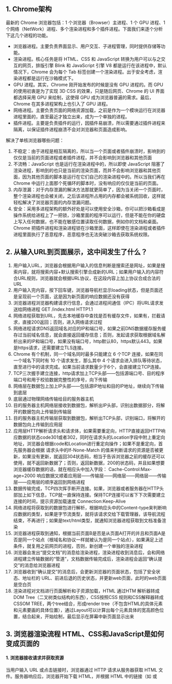 ## 1. Chrome架构

最新的 Chrome 浏览器包括：1 个浏览器（Browser）主进程、1 个 GPU 进程、1 个网络（NetWork）进程、多个渲染进程和多个插件进程。下面我们来逐个分析下这几个进程的功能。

- 浏览器进程。主要负责界面显示、用户交互、子进程管理，同时提供存储等功能。
- 渲染进程。核心任务是将 HTML、CSS 和 JavaScript 转换为用户可以与之交互的网页，排版引擎 Blink 和 JavaScript 引擎 V8 都是运行在该进程中，默认情况下，Chrome 会为每个 Tab 标签创建一个渲染进程。出于安全考虑，渲染进程都是运行在沙箱模式下。
- GPU 进程。其实，Chrome 刚开始发布的时候是没有 GPU 进程的。而 GPU 的使用初衷是为了实现 3D CSS 的效果，只是随后网页、Chrome 的 UI 界面都选择采用 GPU 来绘制，这使得 GPU 成为浏览器普遍的需求。最后，Chrome 在其多进程架构上也引入了 GPU 进程。
- 网络进程。主要负责页面的网络资源加载，之前是作为一个模块运行在浏览器进程里面的，直至最近才独立出来，成为一个单独的进程。
- 插件进程。主要是负责插件的运行，因插件易崩溃，所以需要通过插件进程来隔离，以保证插件进程崩溃不会对浏览器和页面造成影响。

解决了单核浏览器哪些问题：

1. 不稳定：由于进程是相互隔离的，所以当一个页面或者插件崩溃时，影响到的仅仅是当前的页面进程或者插件进程，并不会影响到浏览器和其他页面
2. 不流畅：JavaScript 也是运行在渲染进程中的，所以即使 JavaScript 阻塞了渲染进程，影响到的也只是当前的渲染页面，而并不会影响浏览器和其他页面，因为其他页面的脚本是运行在它们自己的渲染进程中的。所以当我们再在 Chrome 中运行上面那个死循环的脚本时，没有响应的仅仅是当前的页面。
3. 内存泄漏：对于内存泄漏的解决方法那就更简单了，因为当关闭一个页面时，整个渲染进程也会被关闭，之后该进程所占用的内存都会被系统回收，这样就轻松解决了浏览器页面的内存泄漏问题。
4. 安全：采用多进程架构的额外好处是可以使用安全沙箱，你可以把沙箱看成是操作系统给进程上了一把锁，沙箱里面的程序可以运行，但是不能在你的硬盘上写入任何数据，也不能在敏感位置读取任何数据，例如你的文档和桌面。Chrome 把插件进程和渲染进程锁在沙箱里面，这样即使在渲染进程或者插件进程里面执行了恶意程序，恶意程序也无法突破沙箱去获取系统权限。

## 2. 从输入URL到页面展示，这中间发生了什么？

1. 用户输入URL，浏览器会根据用户输入的信息判断是搜索还是网址，如果是搜索内容，就将搜索内容+默认搜索引擎合成新的URL；如果用户输入的内容符合URL规则，浏览器就会根据URL协议，在这段内容上加上协议合成合法的URL 
2.  用户输入完内容，按下回车键，浏览器导航栏显示loading状态，但是页面还是呈现前一个页面，这是因为新页面的响应数据还没有获得 
3. 浏览器进程浏览器构建请求行信息，会通过进程间通信（IPC）将URL请求发送给网络进程 GET /index.html HTTP1.1 
4. 网络进程获取到URL，先去本地缓存中查找是否有缓存文件，如果有，拦截请求，直接200返回；否则，进入网络请求过程 
5. 网络进程请求DNS返回域名对应的IP和端口号，如果之前DNS数据缓存服务缓存过当前域名信息，就会直接返回缓存信息；否则，发起请求获取根据域名解析出来的IP和端口号，如果没有端口号，http默认80，https默认443。如果是https请求，还需要建立TLS连接。 
6. Chrome 有个机制，同一个域名同时最多只能建立 6 个TCP 连接，如果在同一个域名下同时有 10 个请求发生，那么其中 4 个请求会进入排队等待状态，直至进行中的请求完成。如果当前请求数量少于6个，会直接建立TCP连接。 
7. TCP三次握手建立连接，http请求加上TCP头部——包括源端口号、目的程序端口号和用于校验数据完整性的序号，向下传输 
8. 网络层在数据包上加上IP头部——包括源IP地址和目的IP地址，继续向下传输到底层 
9. 底层通过物理网络传输给目的服务器主机 
10. 目的服务器主机网络层接收到数据包，解析出IP头部，识别出数据部分，将解开的数据包向上传输到传输层 
11. 目的服务器主机传输层获取到数据包，解析出TCP头部，识别端口，将解开的数据包向上传输到应用层 
12. 应用层HTTP解析请求头和请求体，如果需要重定向，HTTP直接返回HTTP响应数据的状态code301或者302，同时在请求头的Location字段中附上重定向地址，浏览器会根据code和Location进行重定向操作；如果不是重定向，首先服务器会根据 请求头中的If-None-Match 的值来判断请求的资源是否被更新，如果没有更新，就返回304状态码，相当于告诉浏览器之前的缓存还可以使用，就不返回新数据了；否则，返回新数据，200的状态码，并且如果想要浏览器缓存数据的话，就在相应头中加入字段： Cache-Control:Max-age=2000 响应数据又顺着应用层——传输层——网络层——网络层——传输层——应用层的顺序返回到网络进程 
13. 数据传输完成，TCP四次挥手断开连接。如果，浏览器或者服务器在HTTP头部加上如下信息，TCP就一直保持连接。保持TCP连接可以省下下次需要建立连接的时间，提示资源加载速度 Connection:Keep-Alive  
14. 网络进程将获取到的数据包进行解析，根据响应头中的Content-type来判断响应数据的类型，如果是字节流类型，就将该请求交给下载管理器，该导航流程结束，不再进行；如果是text/html类型，就通知浏览器进程获取到文档准备渲染 
15. 浏览器进程获取到通知，根据当前页面B是否是从页面A打开的并且和页面A是否是同一个站点（根域名和协议一样就被认为是同一个站点），如果满足上述条件，就复用之前网页的进程，否则，新创建一个单独的渲染进程 
16. 浏览器会发出“提交文档”的消息给渲染进程，渲染进程收到消息后，会和网络进程建立传输数据的“管道”，文档数据传输完成后，渲染进程会返回“确认提交”的消息给浏览器进程 
17. 浏览器收到“确认提交”的消息后，会更新浏览器的页面状态，包括了安全状态、地址栏的 URL、前进后退的历史状态，并更新web页面，此时的web页面是空白页 
18. 渲染进程对文档进行页面解析和子资源加载，HTML 通过HTM 解析器转成DOM Tree（二叉树类似结构的东西），CSS按照CSS 规则和CSS解释器转成CSSOM TREE，两个tree结合，形成render tree（不包含HTML的具体元素和元素要画的具体位置），通过Layout可以计算出每个元素具体的宽高颜色位置，结合起来，开始绘制，最后显示在屏幕中新页面显示出来

## 3. 浏览器渲染流程   HTML、CSS和JavaScript是如何变成页面的

#### 1. 浏览器接收请求并获取资源

当用户输入 URL 或点击链接时，浏览器通过 HTTP 请求从服务器获取 HTML 文件。服务器响应后，浏览器开始下载 HTML，并根据 HTML 中的链接（如 <link> 或 <script>）加载 CSS、JavaScript 和其他资源（如图片）。这一阶段通常涉及网络层处理，确保资源按顺序或异步加载。

#### 2. 解析 HTML（构建 DOM 树）

- **解析过程**：浏览器接收到 HTML 后，解析 HTML 代码，将其分解为 Token（如开始标签、结束标签、属性、文本）。这些 Token 被组织成树形结构，称为 **文档对象模型（DOM）**。DOM 树的根节点通常是 <html> 标签，子节点包括 <head>、<body> 等。
- 特点：
  - HTML 解析是自顶向下的，逐步构建 DOM 树。
  - 如果遇到 <script> 标签且未设置 async 或 defer，浏览器会暂停 HTML 解析，转而执行 JavaScript，这可能延迟页面渲染。
  - 解析过程中，浏览器会同时处理外部资源（如 CSS 文件），但不会阻塞 HTML 解析本身。
- **性能影响**：大型 DOM 树会增加构建时间，影响首次渲染速度。研究表明，优化 HTML 结构（如减少嵌套深度）有助于提升性能。

#### 3. 解析 CSS（构建 CSSOM 树）

- **解析过程**：浏览器解析 CSS 代码，包括外部 CSS 文件（通过 <link> 标签）、内联样式和 <style> 标签中的样式。CSS 被分解为规则和选择器，构建 **CSS 对象模型（CSSOM）**，这是一个树形结构，包含所有 CSS 规则及其优先级。
- 特点：
  - CSS 解析不会阻塞 HTML 解析，但如果 JavaScript 需要访问 CSS 属性（如 window.getComputedStyle），则 CSSOM 的构建会阻塞 JavaScript 执行。
  - CSSOM 的构建速度较快，但复杂的 CSS 规则（如大量选择器或嵌套）可能会增加解析时间。
  - 浏览器会应用 CSS 级联规则，计算每个元素的最终样式，考虑继承和优先级。
- **性能优化**：建议将关键 CSS 放入初始 14KB 数据包中，以加速首次渲染。

#### 4. 构建渲染树（Render Tree）

- **构建过程**：一旦 DOM 和 CSSOM 准备就绪，浏览器将它们结合，生成 **渲染树（Render Tree）**。渲染树只包含需要显示的节点（例如，display: none 的元素不会被包含），每个节点都包含一个 DOM 元素及其对应的 CSS 样式。
- 特点：
  - 浏览器遍历 DOM 树，对于每个可见节点，查找 CSSOM 中匹配的样式规则。
  - 计算每个节点的最终样式，考虑 CSS 级联和继承。
  - 渲染树是后续布局和绘制的蓝图，确保只处理可见内容。
- **性能影响**：复杂的 DOM 和 CSSOM 可能增加渲染树构建时间，建议减少不必要的样式规则。

#### 5. 布局（Layout）

- **布局过程**：浏览器根据渲染树计算每个元素在页面上的位置和大小。布局阶段考虑 CSS 属性（如 position、float、margin、padding）以及视口大小和设备分辨率。
- 特点：
  - 布局是递归的，因为某些元素（如浮动元素）可能会影响其他元素的位置。
  - 如果页面结构或样式发生变化（如窗口调整大小、动态添加元素），浏览器会重新执行布局，称为 **重排（Reflow）**。
  - 布局阶段会受到设备特性的影响，如高分辨率屏幕（如 iPad 的 2048x1536，超过 314.5万像素）对性能要求更高。
- **性能优化**：避免频繁触发重排，例如一次性批量修改 DOM，而不是逐个修改。

#### 6. 绘制（Painting）

- **绘制过程**：浏览器遍历渲染树，根据每个节点的样式（如颜色、背景、边框）生成像素，将元素绘制到屏幕上。
- 特点：
  - 绘制阶段处理视觉效果，如阴影、渐变、透明度。
  - 绘制是分层的，复杂的页面可能有多个绘制层（如背景、前景、文本）。
  - 浏览器会优化绘制过程，使用 GPU 加速提高性能。
  - 如果只改变了样式（如背景颜色），浏览器会执行 **重绘（Repaint）**，而不需要重新布局。
- **性能影响**：频繁的重绘会增加 CPU 负载，建议使用 CSS 属性如 will-change 提示浏览器优化。

#### 7. 合成（Compositing）

- **合成过程**：如果页面有多个绘制层（如由于 CSS transform 或 opacity 导致的层叠），浏览器会将这些层合成为一个最终图像。
- 特点：
  - 合成阶段优化了性能，因为它允许独立更新和重绘不同的层。
  - 合成层被转换为屏幕上的像素（光栅化），确保最终显示效果。
- **性能优化**：使用硬件加速（如 CSS transform: translateZ(0)）可以提升合成效率。

#### 8. JavaScript 的执行

- **执行过程**：JavaScript 可以在任何阶段执行，例如通过 <script> 标签加载、用户交互或定时器触发。
- 影响：
  - JavaScript 可以动态修改 DOM、CSSOM 或渲染树，触发重排或重绘。
  - 如果 JavaScript 执行阻塞主线程（如未设置 async 或 defer 的脚本），会延迟页面渲染。
  - 例如，一个 2MB 的 JavaScript 文件可能占用主线程 1.5 秒，导致页面对点击或触摸无响应。
- 优化：
  - 使用 async 或 defer 属性减少 JavaScript 对渲染的阻塞。
  - 浏览器支持多线程（如 Web Workers），将非 UI 相关任务移出主线程。
  - 建议缓存 DOM 操作，减少频繁的 DOM 修改。

#### 9. 性能优化与关键渲染路径

- **关键渲染路径**：指从接收 HTML 到首次渲染页面的过程，包括解析 HTML、构建 DOM、解析 CSS、构建 CSSOM、生成渲染树、布局、绘制。
- 性能要求：
  - 整个过程必须在 16.67ms 内完成（对应 60fps），以确保平滑的滚动和动画。
  - 高分辨率屏幕对性能要求更高，需优化资源加载和渲染。
- 优化策略：
  - 将关键 CSS 和 HTML 放入初始 14KB 数据包中，加速首次渲染。
  - 减少复杂的 CSS 和 JavaScript，降低解析和执行时间。
  - 使用工具如 Lighthouse 分析性能瓶颈。

#### 总结与建议

浏览器渲染流程是一个高度优化的过程，确保页面快速加载和响应。理解这些步骤有助于开发者优化网站性能，减少重排和重绘的开销，提高用户体验。建议关注关键渲染路径，优化 JavaScript 执行和 CSS 加载，以提升页面加载速度和交互响应。

以下表格总结了各阶段的主要任务和性能影响：

| **阶段**        | **主要任务**                   | **性能影响**              |
| --------------- | ------------------------------ | ------------------------- |
| 解析 HTML       | 构建 DOM 树                    | 大型 DOM 树增加构建时间   |
| 解析 CSS        | 构建 CSSOM 树                  | 复杂 CSS 规则增加解析时间 |
| 构建渲染树      | 结合 DOM 和 CSSOM              | 复杂结构可能延缓渲染      |
| 布局            | 计算位置和大小                 | 触发重排影响性能          |
| 绘制            | 将元素绘制到屏幕               | 频繁重绘增加 CPU 负载     |
| 合成            | 合并多层为最终图像             | 优化后提升硬件加速效率    |
| JavaScript 执行 | 修改 DOM/CSSOM，触发重排或重绘 | 阻塞主线程影响交互响应    |

## 4. JavaScript 垃圾回收机制详解

### 1. 概述

JavaScript 是一种动态语言，开发者无需手动分配或释放内存。JavaScript 引擎通过垃圾回收机制自动检测和回收不再使用的对象（称为“垃圾”），从而释放内存。这种机制对于防止内存泄漏和优化应用程序性能至关重要。

垃圾回收的核心任务是：

- **识别垃圾**：确定哪些内存块不再被程序引用。
- **回收内存**：释放这些内存块，供后续使用。

### 2. 垃圾回收的基本原理

JavaScript 中的垃圾回收基于以下核心概念：

- **内存分配**：当创建变量、对象、数组或函数时，JavaScript 引擎会在堆内存中分配空间。
- **引用关系**：对象通过引用（如变量、属性）相互关联，形成一个引用图。
- **垃圾定义**：如果某个对象不再被任何活动对象引用（不可达），则被视为垃圾，可以回收。

垃圾回收的目标是定期扫描内存，回收不可达对象，释放堆内存空间。

### 3. 主要垃圾回收算法

JavaScript 引擎通常使用以下算法来实现垃圾回收，现代引擎（如V8）结合多种算法以优化性能。

#### 3.1 标记-清除（Mark-and-Sweep）

这是 JavaScript 中最常用的垃圾回收算法，分为两个阶段：

- **标记阶段**：从根对象（如全局对象 `window` 或 `global`、当前调用栈中的变量等）开始，递归遍历所有可达对象，标记为“活动”。

- **清除阶段**：扫描堆内存，回收未被标记的对象，释放其内存空间。

- 优点：

  - 能有效回收循环引用的对象（例如，两个对象互相引用但不再被根引用）。
  - 实现简单，适用于大多数场景。

- 缺点：

  - 内存碎片化：回收后可能导致内存不连续，影响大对象分配。
  - 暂停式执行：垃圾回收期间会暂停 JavaScript 执行（称为“Stop-the-World”），可能导致性能瓶颈。

- 示例：

  ```javascript
  let obj = { a: 1 };
  obj = null; // obj 失去引用，成为垃圾
  // 标记-清除算法会在下次 GC 时回收 obj
  ```

#### 3.2 引用计数（Reference Counting）

- **原理**：跟踪每个对象的引用计数。当引用计数为 0 时，对象被视为垃圾并立即回收。

- **优点**：回收及时，内存释放较快。

- 缺点：

  - **循环引用问题**：如果两个对象互相引用，即使它们不再被其他对象使用，引用计数也不会为 0，导致内存无法回收。

  - 示例：

    ```javascript
    function createCycle() {
      let obj1 = {};
      let obj2 = {};
      obj1.ref = obj2;
      obj2.ref = obj1; // 循环引用
    }
    createCycle(); // 即使函数执行完毕，obj1 和 obj2 不会被回收
    ```

  - 现代 JavaScript 引擎已较少单独使用引用计数，通常结合标记-清除解决循环引用问题。

#### 3.3 分代回收（Generational Collection）

- 原理：现代 JavaScript 引擎（如 V8）将对象分为“新生代”和“老生代”，基于“大多数对象生命周期短”的假设：

  - **新生代**：新创建的对象，生命周期较短，回收频率高，使用快速的 **Scavenge 算法**。
  - **老生代**：存活时间较长的对象，回收频率低，使用标记-清除或标记-压缩（Mark-Compact）。

- 过程：

  - 新生代对象分配在较小的内存区域，频繁进行小型垃圾回收（Minor GC）。
  - 存活多次回收的对象晋升到老生代，定期进行大型垃圾回收（Major GC）。

- 优点：

  - 提高回收效率，减少对老生代对象的频繁扫描。
  - 减少 Stop-the-World 时间，优化性能。

- 示例：

  ```javascript
  function createObjects() {
    let temp = new Array(1000); // 分配在新生代
    // 短生命周期对象可能在下次 Minor GC 被回收
  }
  let longLived = []; // 存活时间长，可能晋升到老生代
  ```

#### 3.4 增量回收（Incremental GC）

- **原理**：将垃圾回收分成多个小步骤，穿插在 JavaScript 执行之间，减少单次暂停时间。
- **优点**：降低 Stop-the-World 的影响，提升交互性能，适合实时性要求高的应用（如游戏）。
- **缺点**：实现复杂，可能增加总体回收时间。

#### 3.5 标记-压缩（Mark-Compact）

- **原理**：在标记-清除的基础上，将存活对象移动到内存的一端，消除碎片化。
- **优点**：解决内存碎片问题，适合老生代回收。
- **缺点**：移动对象增加开销，暂停时间可能较长。

### 4. V8 引擎的垃圾回收优化

V8 引擎（用于 Chrome 和 Node.js）是 JavaScript 垃圾回收的典型实现，结合了多种技术：

- Orinoco 项目

  ：V8 引入了增量回收、并行回收和并发回收：

  - **并行回收**：利用多线程并行执行垃圾回收任务。
  - **并发回收**：允许垃圾回收与 JavaScript 主线程同时运行。

- 新生代 Scavenge 算法

  ：

  - 使用 Cheney 算法，将新生代分为两个半空间（From 和 To）。
  - 存活对象从 From 空间复制到 To 空间，未存活对象被回收。
  - 快速高效，适合短生命周期对象。

- **老生代回收**：结合标记-清除和标记-压缩，定期清理长期存活对象。

- **Idle-time GC**：在浏览器空闲时执行垃圾回收，减少对用户交互的影响。

### 5. 垃圾回收的性能影响

- **Stop-the-World**：垃圾回收可能暂停 JavaScript 执行，导致页面卡顿，尤其在老生代回收时。

- **内存碎片**：频繁分配和回收可能导致内存不连续，影响大对象分配。

- 内存泄漏

  ：某些模式可能导致对象未被回收，例如：

  - **全局变量**：未清理的全局变量（如 `window.myObj`）。
  - **闭包**：未释放的闭包引用。
  - **事件监听器**：未移除的监听器（如 `addEventListener` 未调用 `removeEventListener`）。

- 示例：

  ```javascript
  function leak() {
    let obj = {};
    window.leakRef = obj; // 全局引用导致内存泄漏
  }
  ```

### 6. 优化垃圾回收的建议

为减少垃圾回收的开销和内存泄漏，开发者可以采取以下措施：

- 减少对象分配：

  - 复用对象，避免频繁创建临时对象。
  - 示例：使用对象池（Object Pooling）管理临时对象。

- 及时解除引用：

  - 将不再使用的变量赋值为 `null`。
  - 示例：`let temp = largeObject; temp = null;`

- 移除事件监听器：

  - 在组件销毁时移除监听器。
  - 示例：`element.removeEventListener('click', handler);`

- 避免全局变量：

  - 尽量使用局部变量，减少长期引用。

- 优化闭包：

  - 确保闭包中的变量在不需要时被释放。

  - 示例：

    ```javascript
    function createClosure() {
      let data = new Array(1000);
      return function() {
        console.log(data.length);
      };
    }
    // data 可能长期存活，需注意释放
    ```

- 使用 WeakMap 和 WeakSet：

  - 这些结构允许键或值被垃圾回收，适合临时引用。

  - 示例：

    ```javascript
    let weakMap = new WeakMap();
    let obj = {};
    weakMap.set(obj, 'data');
    obj = null; // obj 可被回收
    ```

### 7. 调试和监控垃圾回收

- Chrome DevTools：

  - 使用“Performance”面板记录垃圾回收事件，查看 Stop-the-World 时间。
  - 使用“Memory”面板检测内存泄漏，分析堆快照（Heap Snapshot）。

- Node.js：

  - 使用 `--trace-gc` 查看垃圾回收日志。
  - 使用 `process.memoryUsage()` 监控内存使用情况。

- 示例：

  ```javascript
  console.log(process.memoryUsage());
  // 输出：{ heapTotal, heapUsed, external, ... }
  ```

### 8. 总结

JavaScript 的垃圾回收机制通过标记-清除、分代回收等算法自动管理内存，优化了开发体验，但也带来性能挑战。开发者需理解其原理，采取优化措施（如减少对象分配、避免内存泄漏），以提升应用性能。现代引擎通过增量回收、并行回收等技术显著减少了暂停时间，但仍需注意复杂场景下的内存管理。